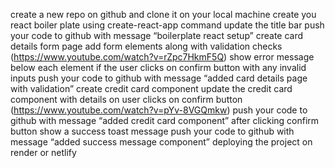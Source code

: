 create a new repo on github and clone it on your local machine
create you react boiler plate using create-react-app command
update the title bar
push your code to github with message “boilerplate react setup”
create card details form page
add form elements along with validation checks (https://www.youtube.com/watch?v=rZpc7HkmF5Q)
show error message below each element if the user clicks on confirm button with any invalid inputs
push your code to github with message “added card details page with validation”
create credit card component
update the credit card component with details on user clicks on confirm button (https://www.youtube.com/watch?v=pYv-8VGQmkw)
push your code to github with message “added credit card component”
after clicking confirm button show a success toast message
push your code to github with message “added success message component”
deploying the project on render or netlify
